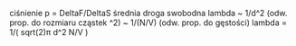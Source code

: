 ciśnienie p = DeltaF/DeltaS
średnia droga swobodna lambda
    ~ 1/d^2 (odw. prop. do rozmiaru cząstek ^2)
    ~ 1/(N/V) (odw. prop. do gęstości)
    lambda = 1/( sqrt(2)π d^2 N/V )
